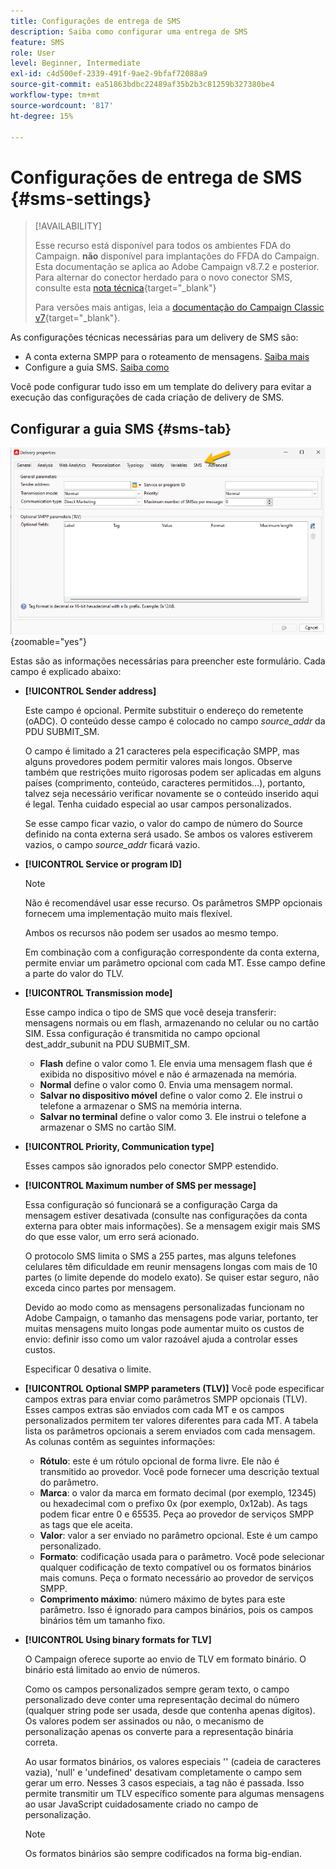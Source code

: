 ```yaml
---
title: Configurações de entrega de SMS
description: Saiba como configurar uma entrega de SMS
feature: SMS
role: User
level: Beginner, Intermediate
exl-id: c4d500ef-2339-491f-9ae2-9bfaf72088a9
source-git-commit: ea51863bdbc22489af35b2b3c81259b327380be4
workflow-type: tm+mt
source-wordcount: '817'
ht-degree: 15%

---
```


# Configurações de entrega de SMS {#sms-settings}

>[!AVAILABILITY]
>
>Esse recurso está disponível para todos os ambientes FDA do Campaign. **não** disponível para implantações do FFDA do Campaign. Esta documentação se aplica ao Adobe Campaign v8.7.2 e posterior. Para alternar do conector herdado para o novo conector SMS, consulte esta [nota técnica](https://experienceleague.adobe.com/docs/campaign/technotes-ac/tn-new/sms-migration){target="_blank"}
>
>Para versões mais antigas, leia a [documentação do Campaign Classic v7](https://experienceleague.adobe.com/pt-br/docs/campaign-classic/using/sending-messages/sending-messages-on-mobiles/sms-set-up/sms-set-up){target="_blank"}.

As configurações técnicas necessárias para um delivery de SMS são:

* A conta externa SMPP para o roteamento de mensagens. [Saiba mais](smpp-external-account.md#smpp-connection-settings)
* Configure a guia SMS. [Saiba como](#sms-tab)

Você pode configurar tudo isso em um template do delivery para evitar a execução das configurações de cada criação de delivery de SMS.

## Configurar a guia SMS {#sms-tab}

![](assets/send_settings.png){zoomable="yes"}

Estas são as informações necessárias para preencher este formulário. Cada campo é explicado abaixo:

* **[!UICONTROL Sender address]**

  Este campo é opcional. Permite substituir o endereço do remetente (oADC). O conteúdo desse campo é colocado no campo *source_addr* da PDU SUBMIT_SM.

  O campo é limitado a 21 caracteres pela especificação SMPP, mas alguns provedores podem permitir valores mais longos. Observe também que restrições muito rigorosas podem ser aplicadas em alguns países (comprimento, conteúdo, caracteres permitidos...), portanto, talvez seja necessário verificar novamente se o conteúdo inserido aqui é legal. Tenha cuidado especial ao usar campos personalizados.

  Se esse campo ficar vazio, o valor do campo de número do Source definido na conta externa será usado. Se ambos os valores estiverem vazios, o campo *source_addr* ficará vazio.

* **[!UICONTROL Service or program ID]**

  >[!NOTE]
  >
  >Não é recomendável usar esse recurso. Os parâmetros SMPP opcionais fornecem uma implementação muito mais flexível.
  >
  >Ambos os recursos não podem ser usados ao mesmo tempo.

  Em combinação com a configuração correspondente da conta externa, permite enviar um parâmetro opcional com cada MT. Esse campo define a parte do valor do TLV.

* **[!UICONTROL Transmission mode]**

  Esse campo indica o tipo de SMS que você deseja transferir: mensagens normais ou em flash, armazenando no celular ou no cartão SIM. Essa configuração é transmitida no campo opcional dest_addr_subunit na PDU SUBMIT_SM.

   * **Flash** define o valor como 1. Ele envia uma mensagem flash que é exibida no dispositivo móvel e não é armazenada na memória.
   * **Normal** define o valor como 0. Envia uma mensagem normal.
   * **Salvar no dispositivo móvel** define o valor como 2. Ele instrui o telefone a armazenar o SMS na memória interna.
   * **Salvar no terminal** define o valor como 3. Ele instrui o telefone a armazenar o SMS no cartão SIM.

* **[!UICONTROL Priority, Communication type]**

  Esses campos são ignorados pelo conector SMPP estendido.

* **[!UICONTROL Maximum number of SMS per message]**

  Essa configuração só funcionará se a configuração Carga da mensagem estiver desativada (consulte nas configurações da conta externa para obter mais informações). Se a mensagem exigir mais SMS do que esse valor, um erro será acionado.

  O protocolo SMS limita o SMS a 255 partes, mas alguns telefones celulares têm dificuldade em reunir mensagens longas com mais de 10 partes (o limite depende do modelo exato). Se quiser estar seguro, não exceda cinco partes por mensagem.

  Devido ao modo como as mensagens personalizadas funcionam no Adobe Campaign, o tamanho das mensagens pode variar, portanto, ter muitas mensagens muito longas pode aumentar muito os custos de envio: definir isso como um valor razoável ajuda a controlar esses custos.

  Especificar 0 desativa o limite.

* **[!UICONTROL Optional SMPP parameters (TLV)]**
Você pode especificar campos extras para enviar como parâmetros SMPP opcionais (TLV). Esses campos extras são enviados com cada MT e os campos personalizados permitem ter valores diferentes para cada MT.
A tabela lista os parâmetros opcionais a serem enviados com cada mensagem. As colunas contêm as seguintes informações:
   * **Rótulo**: este é um rótulo opcional de forma livre. Ele não é transmitido ao provedor. Você pode fornecer uma descrição textual do parâmetro.
   * **Marca**: o valor da marca em formato decimal (por exemplo, 12345) ou hexadecimal com o prefixo 0x (por exemplo, 0x12ab). As tags podem ficar entre 0 e 65535. Peça ao provedor de serviços SMPP as tags que ele aceita.
   * **Valor**: valor a ser enviado no parâmetro opcional. Este é um campo personalizado.
   * **Formato**: codificação usada para o parâmetro. Você pode selecionar qualquer codificação de texto compatível ou os formatos binários mais comuns. Peça o formato necessário ao provedor de serviços SMPP.
   * **Comprimento máximo**: número máximo de bytes para este parâmetro. Isso é ignorado para campos binários, pois os campos binários têm um tamanho fixo.

* **[!UICONTROL Using binary formats for TLV]**

  O Campaign oferece suporte ao envio de TLV em formato binário. O binário está limitado ao envio de números.

  Como os campos personalizados sempre geram texto, o campo personalizado deve conter uma representação decimal do número (qualquer string pode ser usada, desde que contenha apenas dígitos). Os valores podem ser assinados ou não, o mecanismo de personalização apenas os converte para a representação binária correta.

  Ao usar formatos binários, os valores especiais &#39;&#39; (cadeia de caracteres vazia), &#39;null&#39; e &#39;undefined&#39; desativam completamente o campo sem gerar um erro. Nesses 3 casos especiais, a tag não é passada. Isso permite transmitir um TLV específico somente para algumas mensagens ao usar JavaScript cuidadosamente criado no campo de personalização.

  >[!NOTE]
  >
  >Os formatos binários são sempre codificados na forma big-endian.

